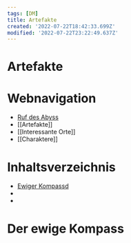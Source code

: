 ```yaml
---
tags: [DM]
title: Artefakte
created: '2022-07-22T18:42:33.699Z'
modified: '2022-07-22T23:22:49.637Z'
---
```


# Artefakte

# Webnavigation
    
- [Ruf des Abyss](index)
- [[Artefakte]]
- [[Interessante Orte]]
- [[Charaktere]]
    
# Inhaltsverzeichnis

- [Ewiger Kompassd](#1)
- [](#2)
- [](#3)

# <a name="1"></a> Der ewige Kompass
